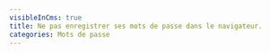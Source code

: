 ```yaml
---
visibleInCms: true
title: Ne pas enregistrer ses mots de passe dans le navigateur.
categories: Mots de passe
---
```

